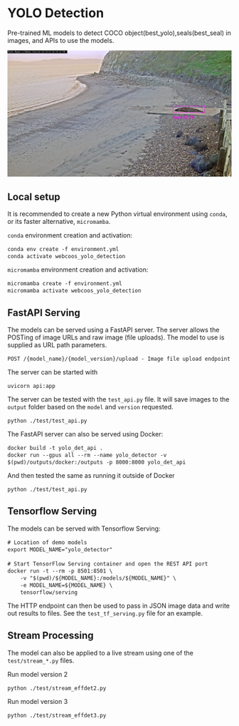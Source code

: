 # YOLO Detection

Pre-trained ML models to detect COCO object(best_yolo),seals(best_seal) in images, and APIs to use the models.

![Seal](example.jpg "Seal")

## Local setup

It is recommended to create a new Python virtual environment using `conda`, or
its faster alternative, `micromamba`.

`conda` environment creation and activation:

```shell
conda env create -f environment.yml
conda activate webcoos_yolo_detection
```

`micromamba` environment creation and activation:

```shell
micromamba create -f environment.yml
micromamba activate webcoos_yolo_detection
```

## FastAPI Serving

The models can be served using a FastAPI server. The server allows the POSTing of image URLs and raw image (file uploads). The model to use is supplied as URL path parameters.

```shell
POST /{model_name}/{model_version}/upload - Image file upload endpoint
```

The server can be started with

```shell
uvicorn api:app
```

The server can be tested with the `test_api.py` file. It will save images to the `output` folder based on the `model` and `version` requested.

```shell
python ./test/test_api.py
```

The FastAPI server can also be served using Docker:

```shell
docker build -t yolo_det_api .
docker run --gpus all --rm --name yolo_detector -v $(pwd)/outputs/docker:/outputs -p 8000:8000 yolo_det_api
```

And then tested the same as running it outside of Docker

```shell
python ./test/test_api.py
```

## Tensorflow Serving

The models can be served with Tensorflow Serving:

```shell
# Location of demo models
export MODEL_NAME="yolo_detector"

# Start TensorFlow Serving container and open the REST API port
docker run -t --rm -p 8501:8501 \
    -v "$(pwd)/${MODEL_NAME}:/models/${MODEL_NAME}" \
    -e MODEL_NAME=${MODEL_NAME} \
    tensorflow/serving
```

The HTTP endpoint can then be used to pass in JSON image data and write out results to files. See the `test_tf_serving.py` file for an example.

## Stream Processing

The model can also be applied to a live stream using one of the `test/stream_*.py` files.

Run model version 2

```shell
python ./test/stream_effdet2.py
```

Run model version 3

```shell
python ./test/stream_effdet3.py
```
